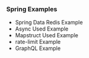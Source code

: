 ### Spring Examples
- Spring Data Redis Example
- Async Used Example
- Mapstruct Used Example
- rate-limit Example
- GraphQL Example